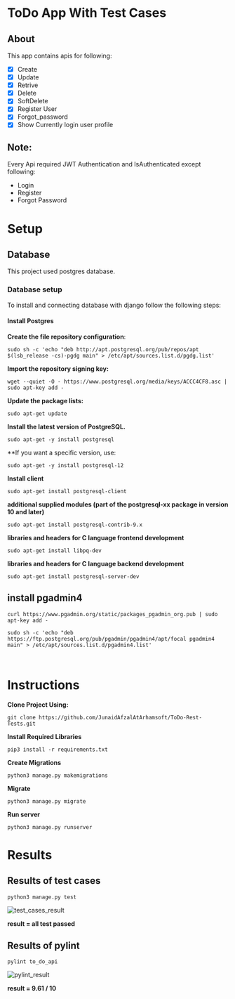 # ToDo App With Test Cases
## About
This app contains apis for following: 
- [x] Create
- [x] Update
- [x] Retrive
- [x] Delete
- [x] SoftDelete
- [x] Register User
- [x] Forgot_password
- [x] Show Currently login user profile

## Note:
Every Api required JWT Authentication and IsAuthenticated except following:
- Login
- Register
- Forgot Password

# Setup

## Database
This project used postgres database. 

### Database setup
To install and connecting database with django follow the following steps:
#### Install Postgres
**Create the file repository configuration**:


```
sudo sh -c 'echo "deb http://apt.postgresql.org/pub/repos/apt $(lsb_release -cs)-pgdg main" > /etc/apt/sources.list.d/pgdg.list'
```

**Import the repository signing key:**


```
wget --quiet -O - https://www.postgresql.org/media/keys/ACCC4CF8.asc | sudo apt-key add -
```

**Update the package lists:**

```
sudo apt-get update
```

**Install the latest version of PostgreSQL.**

```
sudo apt-get -y install postgresql
```

**If you want a specific version, use:

 ```
 sudo apt-get -y install postgresql-12
 ```
 
 **Install client**
 
 ``` 
 sudo apt-get install postgresql-client
 ```
 
 **additional supplied modules (part of the postgresql-xx package in version 10 and later)**
 
 ``` 
 sudo apt-get install postgresql-contrib-9.x	
 ``` 
 
 **libraries and headers for C language frontend development**

``` 
sudo apt-get install libpq-dev 
```

**libraries and headers for C language backend development**

``` 
sudo apt-get install postgresql-server-dev
```

## install pgadmin4 
``` 
curl https://www.pgadmin.org/static/packages_pgadmin_org.pub | sudo apt-key add - 
```
``` 
sudo sh -c 'echo "deb https://ftp.postgresql.org/pub/pgadmin/pgadmin4/apt/focal pgadmin4 main" > /etc/apt/sources.list.d/pgadmin4.list'
```
``` sudo apt update
```
``` sudo apt install pgadmin4
```

# Instructions

**Clone Project Using:**

``` 
git clone https://github.com/JunaidAfzalAtArhamsoft/ToDo-Rest-Tests.git
```

**Install Required Libraries**

```
pip3 install -r requirements.txt
```

**Create Migrations**

```
python3 manage.py makemigrations
```

**Migrate**

```
python3 manage.py migrate
```

**Run server**

 ```
 python3 manage.py runserver
 ```
 
 # Results
 
 ## Results of test cases
 
  ```
  python3 manage.py test
  ```
 
 ![test_cases_result](https://user-images.githubusercontent.com/93306663/143041681-d3a39382-c68f-4ecb-930b-d0eb7ec246f9.png)
 
**result = all test passed**
 
 ## Results of pylint
 
 
 ``` 
 pylint to_do_api
 ```

 
 ![pylint_result](https://user-images.githubusercontent.com/93306663/143041863-bed9a774-f458-4fa5-8489-6b3367609207.png)
 
 
**result = 9.61 / 10**
